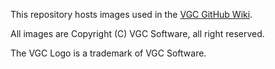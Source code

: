 This repository hosts images used in the [VGC GitHub Wiki](https://github.com/vgc/vgc/wiki).

All images are Copyright (C) VGC Software, all right reserved.

The VGC Logo is a trademark of VGC Software.
